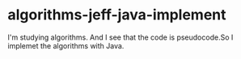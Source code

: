 # algorithms-jeff-java-implement
I'm studying algorithms. And I see that the code is pseudocode.So I implemet the algorithms with Java. 
